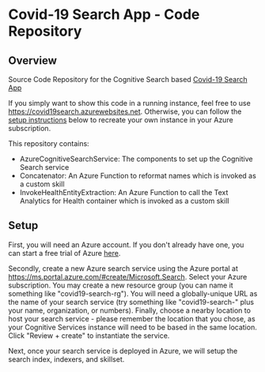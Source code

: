 # Covid-19 Search App - Code Repository

## Overview

Source Code Repository for the Cognitive Search based [Covid-19 Search App](https://covid19search.azurewebsites.net/)

If you simply want to show this code in a running instance, feel free to use <https://covid19search.azurewebsites.net>.  Otherwise, you can follow the [setup instructions](#setup) below to recreate your own instance in your Azure subscription.  

This repository contains:

* AzureCognitiveSearchService: The components to set up the Cognitive Search service
* Concatenator: An Azure Function to reformat names which is invoked as a custom skill
* InvokeHealthEntityExtraction: An Azure Function to call the Text Analytics for Health container which is invoked as a custom skill


## Setup

First, you will need an Azure account.  If you don't already have one, you can start a free trial of Azure [here](https://azure.microsoft.com/free/).  

Secondly, create a new Azure search service using the Azure portal at <https://ms.portal.azure.com/#create/Microsoft.Search>.  Select your Azure subscription.  You may create a new resource group (you can name it something like "covid19-search-rg").  You will need a globally-unique URL as the name of your search service (try something like "covid19-search-" plus your name, organization, or numbers).  Finally, choose a nearby location to host your search service - please remember the location that you chose, as your Cognitive Services instance will need to be based in the same location.  Click "Review + create" to instantiate the service.  

Next, once your search service is deployed in Azure, we will setup the search index, indexers, and skillset.  

